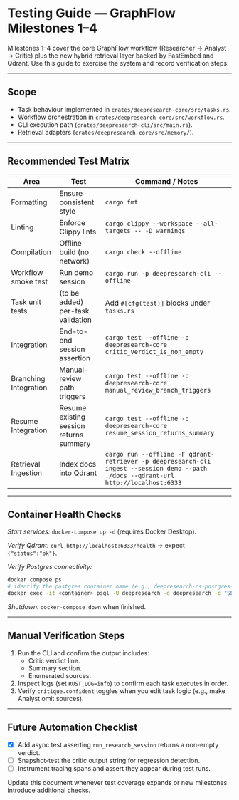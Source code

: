 # Testing Guide — GraphFlow Milestones 1–4

Milestones 1–4 cover the core GraphFlow workflow (Researcher → Analyst → Critic) plus the new hybrid retrieval layer backed by FastEmbed and Qdrant. Use this guide to exercise the system and record verification steps.

---

## Scope
- Task behaviour implemented in `crates/deepresearch-core/src/tasks.rs`.
- Workflow orchestration in `crates/deepresearch-core/src/workflow.rs`.
- CLI execution path (`crates/deepresearch-cli/src/main.rs`).
- Retrieval adapters (`crates/deepresearch-core/src/memory/`).

---

## Recommended Test Matrix

| Area | Test | Command / Notes |
|------|------|-----------------|
| Formatting | Ensure consistent style | `cargo fmt` |
| Linting | Enforce Clippy lints | `cargo clippy --workspace --all-targets -- -D warnings` |
| Compilation | Offline build (no network) | `cargo check --offline` |
| Workflow smoke test | Run demo session | `cargo run -p deepresearch-cli --offline` |
| Task unit tests | (to be added) per-task validation | Add `#[cfg(test)]` blocks under `tasks.rs` |
| Integration | End-to-end session assertion | `cargo test --offline -p deepresearch-core critic_verdict_is_non_empty` |
| Branching Integration | Manual-review path triggers | `cargo test --offline -p deepresearch-core manual_review_branch_triggers` |
| Resume Integration | Resume existing session returns summary | `cargo test --offline -p deepresearch-core resume_session_returns_summary` |
| Retrieval Ingestion | Index docs into Qdrant | `cargo run --offline -F qdrant-retriever -p deepresearch-cli ingest --session demo --path ./docs --qdrant-url http://localhost:6333` |

---

## Container Health Checks

*Start services:* `docker-compose up -d` (requires Docker Desktop).

*Verify Qdrant:* `curl http://localhost:6333/health` → expect `{"status":"ok"}`.

*Verify Postgres connectivity:*
```bash
docker compose ps
# identify the postgres container name (e.g., deepresearch-rs-postgres-1)
docker exec -it <container> psql -U deepresearch -d deepresearch -c "SELECT 1;"
```

*Shutdown:* `docker-compose down` when finished.

---

## Manual Verification Steps
1. Run the CLI and confirm the output includes:
   - Critic verdict line.
   - Summary section.
   - Enumerated sources.
2. Inspect logs (set `RUST_LOG=info`) to confirm each task executes in order.
3. Verify `critique.confident` toggles when you edit task logic (e.g., make Analyst omit sources).

---

## Future Automation Checklist
- [x] Add async test asserting `run_research_session` returns a non-empty verdict.
- [ ] Snapshot-test the critic output string for regression detection.
- [ ] Instrument tracing spans and assert they appear during test runs.

Update this document whenever test coverage expands or new milestones introduce additional checks.
